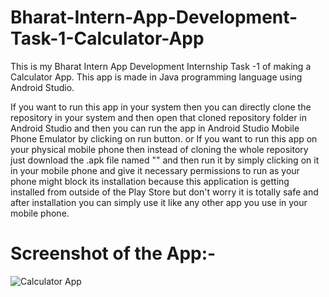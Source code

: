 # Bharat-Intern-App-Development-Task-1-Calculator-App
This is my Bharat Intern App Development Internship Task -1 of making a Calculator App. This app is made in Java programming language using Android Studio.

If you want to run this app in your system then you can directly clone the repository in your system and then open that cloned repository folder in Android Studio and then you can run the app in Android Studio Mobile Phone Emulator by clicking on run button. 
or
If you want to run this app on your physical mobile phone then instead of cloning the whole repository just download the .apk file named "" and then run it by simply clicking on it in your mobile phone and give it necessary permissions to run as your phone might block its installation because this application is getting installed from outside of the Play Store but don't worry it is totally safe and after installation you can simply use it like any other app you use in your mobile phone.

# Screenshot of the App:-

![Calculator App](https://github.com/ALAG11/Bharat-Intern-App-Development-Task-1-Calculator-App/assets/96953120/10feaf95-60b9-487e-a9e9-f13c80f1b16b)


